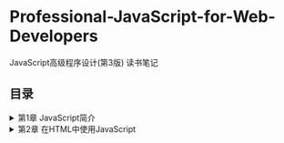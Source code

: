# Professional-JavaScript-for-Web-Developers
JavaScript高级程序设计(第3版) 读书笔记

## 目录
<details>
<summary>第1章 JavaScript简介</summary>

- [1.1 JavaScript简史](/chapter%201.md#11-JavaScript简史)
- [1.2 JavaScript实现](/chapter%201.md#12-JavaScript实现)
- [1.3 JavaScript版本](/chapter%201.md#13-JavaScript版本)
</details>
<details>
<summary>第2章 在HTML中使用JavaScript</summary>
  
- [2.1 <script>元素](/chapter%202.md#21-script元素)
- [2.2 文档模式](/chapter%202.md#22-文档模式)
- [2.3 元素](/chapter%202.md#23-元素)
</details>
<details>
<summary>第3章 基本概念</summary>

- [3.1 语法](/chapter%203.md#31-语法)
  - [3.1.1 区分大小写](/chapter%203.md#311-区分大小写)
  - [3.1.2 标识符](/chapter%203.md#312-标识符)
  - [3.1.3 注释](/chapter%203.md#313-注释)
  - [3.1.4 严格模式](/chapter%203.md#314-严格模式)
  - [3.1.5 语句](/chapter%203.md#315-语句)
- [3.2 关键字和保留字](/chapter%203.md#32-关键字和保留字)
- [3.3 变量](/chapter%203.md#33-变量)
- [3.4 数据类型](/chapter%203.md#34-数据类型)
  - [3.4.1 typeof操作符](/chapter%203.md#341-typeof操作符)
  - [3.4.2 Undefined类型](/chapter%203.md#342-Undefined类型)
  - [3.4.3 Null类型](/chapter%203.md#343-Null类型)
  - [3.4.4 Boolean类型](/chapter%203.md#344-Boolean类型)
  - [3.4.5 Number类型](/chapter%203.md#345-Number类型)
    - [浮点数值](/chapter%203.md#1-浮点数值)
    - [数值范围](/chapter%203.md#2-数值范围)
    - [NaN](/chapter%203.md#3-NaN)
    - [数值转换](/chapter%203.md#4-数值转换)
  - [3.4.6 String类型](/chapter%203.md#346-String类型)
    - [字符字面量](/chapter%203.md#1-字符字面量)
    - [字符串的特点](/chapter%203.md#2-字符串的特点)
    - [转换为字符串](/chapter%203.md#3-转换为字符串)
  - [3.4.7 Object类型](/chapter%203.md#347-Object类型)
- [3.5 操作符](/chapter%203.md#35-操作符)
  - [3.5.1 一元操作符](/chapter%203.md#351-一元操作符)
    - [递增和递减操作符](/chapter%203.md#1-递增和递减操作符)
    - [一元加和减操作符](/chapter%203.md#2-一元加和减操作符)
  - [3.5.2 位操作符](/chapter%203.md#352-位操作符)
    - [按位非(NOT)](/chapter%203.md#1-按位非NOT)
    - [按位与(AND)](/chapter%203.md#2-按位与AND)
    - [按位或(OR)](/chapter%203.md#3-按位或OR)
    - [按位异或(XOR)](/chapter%203.md#4-按位异或XOR)
    - [左移](/chapter%203.md#5-左移)
    - [有符号右移](/chapter%203.md#6-有符号右移)
    - [无符号右移](/chapter%203.md#7-无符号右移)
  - [3.5.3 布尔操作符](/chapter%203.md#353-布尔操作符)
    - [逻辑非](/chapter%203.md#1-逻辑非)
    - [逻辑与](/chapter%203.md#2-逻辑与)
    - [逻辑或](/chapter%203.md#3-逻辑或)
  - [3.5.4 乘性操作符](/chapter%203.md#354-乘性操作符)
    - [乘法](/chapter%203.md#1-乘法)
    - [除法](/chapter%203.md#2-除法)
    - [求模](/chapter%203.md#3-求模)
  - [3.5.5 加性操作符](/chapter%203.md#355-加性操作符)
    - [加法](/chapter%203.md#1-加法)
    - [减法](/chapter%203.md#2-减法)
  - [3.5.6 关系操作符](/chapter%203.md#356-关系操作符)
  - [3.5.7 相等操作符](/chapter%203.md#357-相等操作符)
    - [相等和不相等](/chapter%203.md#1-相等和不相等)
    - [全等和不全等](/chapter%203.md#2-全等和不全等)
  - [3.5.8 条件从操作符](/chapter%203.md#358-条件从操作符)
  - [3.5.9 赋值操作符](/chapter%203.md#359-赋值操作符)
  - [3.5.10 逗号操作符](/chapter%203.md#3510-逗号操作符)
- [3.6 语句](/chapter%203.md#36-语句)
  - [3.6.1 if语句](/chapter%203.md#361-if语句)
  - [3.6.2 do-while语句](/chapter%203.md#362-do-while语句)
  - [3.6.3 while语句](/chapter%203.md#363-while语句)
  - [3.6.4 for语句](/chapter%203.md#364-for语句)
  - [3.6.5 for-in语句](/chapter%203.md#365-for-in语句)
  - [3.6.6 label语句](/chapter%203.md#366-label语句)
  - [3.6.7 break和continue语句](/chapter%203.md#367-break和continue语句)
  - [3.6.8 with语句](/chapter%203.md#368-with语句)
  - [3.6.9 switch语句](/chapter%203.md#369-switch语句)
- [3.7 函数](/chapter%203.md#37-函数)
  - [3.7.1 理解参数](/chapter%203.md#371-理解参数)
  - [3.7.2 没有重载](/chapter%203.md#372-没有重载)
</details>
<details>
<summary>第4章 变量、作用域和内存问题</summary>
  
- [4.1 基本类型和引用类型的值](/chapter%204.md#41-基本类型和引用类型的值)
  - [4.1.1 动态的属性](/chapter%204.md#411-动态的属性)
  - [4.1.2 复制变量值](/chapter%204.md#412-复制变量值)
  - [4.1.3 传递参数](/chapter%204.md#413-传递参数)
  - [4.1.4 检测类型](/chapter%204.md#414-检测类型)
- [4.2 执行环境及作用域](/chapter%204.md#42-执行环境及作用域)
  - [4.2.1 延长作用域链](/chapter%204.md#421-延长作用域链)
  - [4.2.2 没有块级作用域](/chapter%204.md#422-没有块级作用域)
    - [声明变量](/chapter%204.md#1-声明变量)
    - [查询标识](/chapter%204.md#2-查询标识)
- [4.3 垃圾收集](/chapter%204.md#43-垃圾收集)
  - [4.3.1 标记清除(mark-and-sweep)](/chapter%204.md#431-标记清除mark-and-sweep)
  - [4.3.2 引用计数(reference counting)](/chapter%204.md#432-引用计数reference-counting)
  - [4.3.3 性能问题](/chapter%204.md#4.33-性能问题)
  - [4.3.4 管理内存](/chapter%204.md#4.34-管理内存)
</details>
<details>
<summary>第5章 引用类型</summary>
  
- [5.1 Object类型](/chapter%205.md#51-Object类型)
- [5.2 Array类型](/chapter%205.md#52-Array类型)
  - [5.2.1 检测数组](/chapter%205.md#521-检测数组)
  - [5.2.2 转换方法](/chapter%205.md#522-转换方法)
  - [5.2.3 栈方法](/chapter%205.md#523-栈方法)
  - [5.2.4 列队方法](/chapter%205.md#524-列队方法)
  - [5.2.5 重排序方法](/chapter%205.md#525-重排序方法)
  - [5.2.6 操作方法](/chapter%205.md#526-操作方法)
  - [5.2.7 位置方法](/chapter%205.md#527-位置方法)
  - [5.2.8 迭代方法](/chapter%205.md#528-迭代方法)
  - [5.2.9 缩小方法](/chapter%205.md#529-缩小方法)
- [5.3 Date类型](/chapter%205.md#53-Date类型)
  - [5.3.1 继承的方法](/chapter%205.md#531-继承的方法)
  - [5.3.2 日期格式化](/chapter%205.md#532-日期格式化)
  - [5.3.3 日期/时间组件方法](/chapter%205.md#533-日期时间组件方法)
- [5.4 RegExp类型](/chapter%205.md#54-RegExp类型)
  - [5.4.1 RegExp实例属性](/chapter%205.md#541-RegExp实例属性)
  - [5.4.2 RegExp实例方法](/chapter%205.md#542-RegExp实例方法)
  - [5.4.3 RegExp构造函数属性](/chapter%205.md#543-RegExp构造函数属性)
  - [5.4.4 模式的局限性](/chapter%205.md#544-模式的局限性)
- [5.5 Function类型](/chapter%205.md#55-Function类型)
  - [5.5.1 没有重载](/chapter%205.md#551-没有重载)
  - [5.5.2 函数声明与函数表达式](/chapter%205.md#552-函数声明与函数表达式)
  - [5.5.3 作为值的函数](/chapter%205.md#553-作为值的函数)
  - [5.5.4 函数内部属性](/chapter%205.md#554-函数内部属性)
  - [5.5.5 函数属性和方法](/chapter%205.md#555-函数属性和方法)
- [5.6 基本包装类型](/chapter%205.md#56-基本包装类型)
  - [5.6.1 Boolean类型](/chapter%205.md#561-Boolean类型)
  - [5.6.2 Number类型](/chapter%205.md#562-Number类型)
  - [5.6.3 String类型](/chapter%205.md#563-String类型)
    - [1. 字符方法](/chapter%205.md#1-字符方法)
    - [2. 字符串操作方](/chapter%205.md#2-字符串操作方)
    - [3. 字符串位置方法](/chapter%205.md#3-字符串位置方法)
    - [4. trim()方法](/chapter%205.md#4-trim方法)
    - [5. 字符串大小写转换方法](/chapter%205.md#5-字符串大小写转换方法)
    - [6. 字符串的模式匹配方法](/chapter%205.md#6-字符串的模式匹配方法)
    - [7. localeCompare()方法](/chapter%205.md#7-localeCompare方法)
    - [8. fromCharCode()方法](/chapter%205.md#8-fromCharCode方法)
    - [9. HTML方法](/chapter%205.md#9-HTML方法)
- [5.7 单体内置对象](/chapter%205.md#57-单体内置对象)
  - [5.7.1 Global对象](/chapter%205.md#571-Global对象)
    - [1. URI编码方法](/chapter%205.md#1-URI编码方法)
    - [2. eval()方法](/chapter%205.md#2-eval方法)
    - [3. Global对象的属性](/chapter%205.md#3-Global对象的属性)
    - [4. window对象](/chapter%205.md#4-window对象)
  - [5.7.2 Math对象](/chapter%205.md#572-Math对象)
    - [1. Math对象的属性](/chapter%205.md#1-Math对象的属性)
    - [2. min()和max()方法](/chapter%205.md#2-min和max方法)
    - [3. 舍入方法](/chapter%205.md#3-舍入方法)
    - [4. random()方法](/chapter%205.md#4-random方法)
    - [5. 其他方法](/chapter%205.md#5-其他方法)
</details>
<details>
<summary>第6章 面向对象的程序设计</summary>
  
- [6.1 理解对象](/chapter%206.md#61-理解对象)
  - [6.1.1 属性类型](/chapter%206.md#611-属性类型)
    - [1. 数据属性](/chapter%206.md#1数据属性)
    - [2. 访问器属性](/chapter%206.md#2-访问器属性)
  - [6.1.2 定义多个属性](/chapter%206.md#612-定义多个属性)
  - [6.1.3 读取属性的特性](/chapter%206.md#613-读取属性的特性)
- [6.2 创建对象](/chapter%206.md#62-创建对象)
  - [6.2.1 工厂模式](/chapter%206.md#621-工厂模式)
  - [6.2.2 构造函数模式](/chapter%206.md#622-构造函数模式)
    - [1. 将构造函数当做函数](/chapter%206.md#1-将构造函数当做函数)
    - [2. 构造函数的问题](/chapter%206.md#2-构造函数的问题)
  - [6.2.3 原型模式](/chapter%206.md#623-原型模式)
    - [1. 理解原型对象](/chapter%206.md#1-理解原型对象)
    - [2. 原型与in操作符](/chapter%206.md#2-原型与in操作符)
    - [3. 更简单的原型语法](/chapter%206.md#3-更简单的原型语法)
    - [4. 原型的动态性](/chapter%206.md#4-原型的动态性)
    - [5. 原生对象的原型](/chapter%206.md#5-原生对象的原型)
    - [6. 原型对象的问题](/chapter%206.md#6-原型对象的问题)
  - [6.2.4 组合使用构造函数模式和原型模式](/chapter%206.md#624-组合使用构造函数模式和原型模式)
  - [6.2.5 动态原型模式](/chapter%206.md#625-动态原型模式)
  - [6.2.6 寄生构造函数模式](/chapter%206.md#626-寄生构造函数模式)
  - [6.2.7 稳妥构造函数模式](/chapter%206.md#627-稳妥构造函数模式)
- [6.3 继承](/chapter%206.md#63-继承)
  - [6.3.1 原型链](/chapter%206.md#631-原型链)
    - [1. 别忘记默认的原型](/chapter%206.md#1-别忘记默认的原型)
    - [2. 确定原型和实例的关系](/chapter%206.md#2-确定原型和实例的关系)
    - [3. 谨慎地定义方法](/chapter%206.md#3-谨慎地定义方法)
    - [4. 原型链的问题](/chapter%206.md#4-原型链的问题)
  - [6.3.2 借用构造函数](/chapter%206.md#632-借用构造函数)
    - [1. 传递参数](/chapter%206.md#1-传递参数)
    - [2. 借用构造函数的问题](/chapter%206.md#2-借用构造函数的问题)
  - [6.3.3 组合继承](/chapter%206.md#633-组合继承)
  - [6.3.4 原型式继承](/chapter%206.md#634-原型式继承)
  - [6.3.5 寄生式继承](/chapter%206.md#635-寄生式继承)
  - [6.3.6 寄生组合式继承](/chapter%206.md#636-寄生组合式继承)
</details>

- [第7章](/chapter%207.md)
- [第8章](/chapter%208.md)
